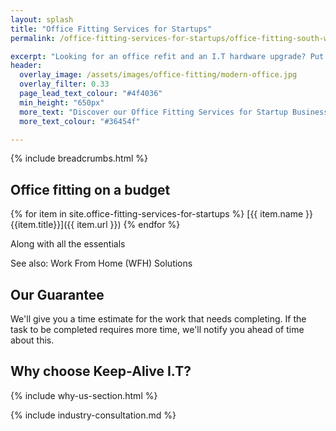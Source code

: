 ```yaml
---
layout: splash
title: "Office Fitting Services for Startups"
permalink: /office-fitting-services-for-startups/office-fitting-south-wales

excerpt: "Looking for an office refit and an I.T hardware upgrade? Put your feet up and we'll sort everything from procurement, fitting, cable management, and device patching."
header:
  overlay_image: /assets/images/office-fitting/modern-office.jpg
  overlay_filter: 0.33 
  page_lead_text_colour: "#4f4036"
  min_height: "650px"
  more_text: "Discover our Office Fitting Services for Startup Businesses"
  more_text_colour: "#36454f"

---
```


{% include breadcrumbs.html %}

## <i class="fas fa-tools page-title-icon" aria-hidden="true"></i>  Office fitting on a budget

{% for item in site.office-fitting-services-for-startups %}
[{{ item.name }} {{item.title}}]({{ item.url }})
{% endfor %}

Along with all the essentials

See also: Work From Home (WFH) Solutions

## Our Guarantee
We'll give you a time estimate for the work that needs completing. If the task to be completed requires more time, we'll notify you ahead of time about this.

## Why choose Keep-Alive I.T?
{% include why-us-section.html %}

{% include industry-consultation.md %}